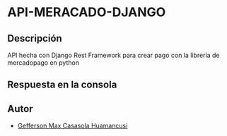 # API-MERACADO-DJANGO 

## Descripción
API hecha con Django Rest Framework para crear pago con la librería de mercadopago en python
## Respuesta en la consola

## Autor
- [Gefferson Max Casasola Huamancusi](https://www.github.com/Geffrerson7)
